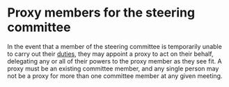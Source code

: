 # Proxy members for the steering committee

In the event that a member of the steering committee is temporarily
unable to carry out their [duties][], they may appoint a proxy to act
on their behalf, delegating any or all of their powers to the proxy
member as they see fit.  A proxy must be an existing committee
member, and any single person may not be a proxy for more than one
committee member at any given meeting.

[duties]: committee-roles.md
